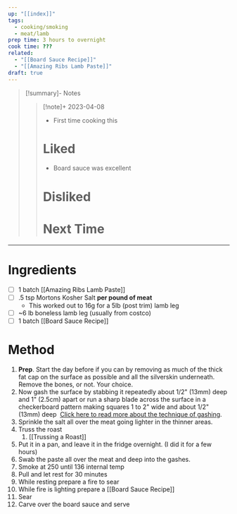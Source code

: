 ```yaml
---
up: "[[index]]"
tags:
  - cooking/smoking
  - meat/lamb
prep time: 3 hours to overnight
cook time: ???
related:
  - "[[Board Sauce Recipe]]"
  - "[[Amazing Ribs Lamb Paste]]"
draft: true
---
```

> [!summary]- Notes
> > [!note]+ 2023-04-08
> > * First time cooking this
> > # Liked
> > * Board sauce was excellent
> > # Disliked
> > # Next Time

---
# Ingredients
* [ ] 1 batch [[Amazing Ribs Lamb Paste]]
* [ ] .5 tsp Mortons Kosher Salt **per pound of meat**
	* This worked out to 16g for a 5lb (post trim) lamb leg
* [ ] ~6 lb boneless lamb leg (usually from costco)
* [ ] 1 batch [[Board Sauce Recipe]]
# Method
1. **Prep**. Start the day before if you can by removing as much of the thick fat cap on the surface as possible and all the silverskin underneath. Remove the bones, or not. Your choice.
2. Now gash the surface by stabbing it repeatedly about 1/2" (13mm) deep and 1" (2.5cm) apart or run a sharp blade across the surface in a checkerboard pattern making squares 1 to 2" wide and about 1/2" (13mm) deep  [Click here to read more about the technique of gashing](https://amazingribs.com/tested-recipes/marinades-and-brinerades/science-of-marinades-and-brinerades/). 
3. Sprinkle the salt all over the meat going lighter in the thinner areas.
4. Truss the roast
	1. [[Trussing a Roast]]
5. Put it in a pan, and leave it in the fridge overnight. (I did it for a few hours)
6. Swab the paste all over the meat and deep into the gashes.
7. Smoke at 250 until 136 internal temp
8. Pull and let rest for 30 minutes
9. While resting prepare a fire to sear
10. While fire is lighting prepare a [[Board Sauce Recipe]]
11. Sear
12. Carve  over the board sauce and serve